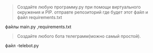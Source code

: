>Создайте любую программу.py при помощи виртуального окружения и PIP. отправте репозиторий где будет этот файл и файл requirements.txt 

файлы main.py ,requirements.txt




>Создайте любого бота телеграмм(можно самый простой).



файл -telebot.py
